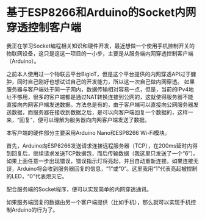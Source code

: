 # 基于ESP8266和Arduino的Socket内网穿透控制客户端

我正在学习Socket编程相关知识和硬件开发，最近想做一个使用手机控制开关的物联网设备，这只是这这一项目的一小步，主要是从服务端内网穿透控制客户端（Arduino）。

之前本人使用过一个物联云平台BigIoT，但是这个平台提供的内网穿透API过于臃肿，同时自己刚好也想试试自己的开发能力，所以这一次自己做内网穿透。
如果服务器与客户端处于同一子网内，数据传输相对容易一点，但是，当前的IPv4地址不够用，很多的客户端都是通过NAT转换连接到公网的，这就使得服务器不能直接向内网客户端发送数据。方法总是有的，由于客户端可以直接向公网服务器发送数据，而服务器在接收到数据之后，是可以向客户端回复一个数据的，这样一来，“回复”，便可以理解为服务器向内网客户端发送了数据。

本客户端的硬件部分主要采用Arduino Nano和ESP8266 Wi-Fi模块。

首先，Arduino向ESP8266发送请求连接远程服务器（TCP），在200ms延时内得到回复后，继续请求发送TCP数据包，而后传输数据（我这里只发送了一个“6”）。如果上面任意一步出现错误，错误指示灯将亮起，并且自动重新连接。如果连接无误，Arduino将会收到服务器回复的信息，“1”或“0”。这里我用“1”代表亮起被控制的LED，“0”代表熄灭它。

配合服务端的Socket程序，便可以实现简单的内网穿透通讯。

如果服务端回复的数据由另一个客户端提供（比如手机），那么就可以实现手机控制Arduino的行为了。
